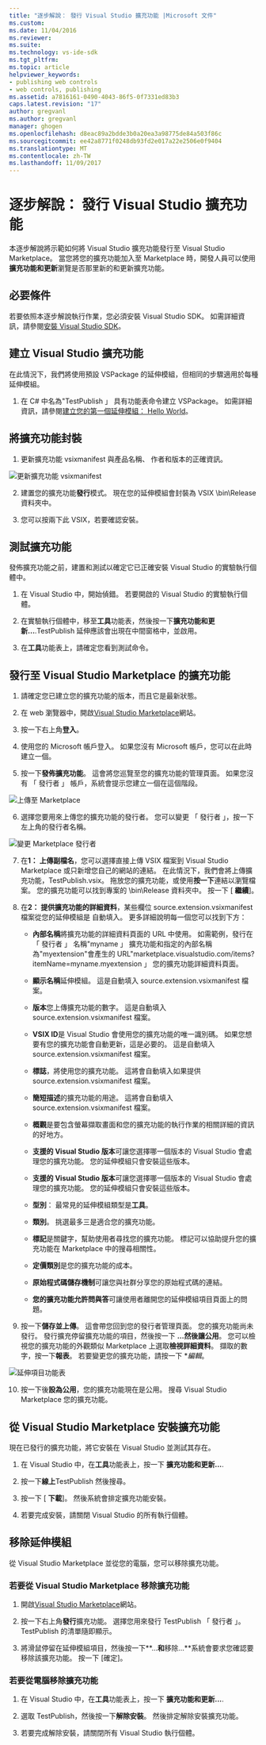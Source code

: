 ```yaml
---
title: "逐步解說： 發行 Visual Studio 擴充功能 |Microsoft 文件"
ms.custom: 
ms.date: 11/04/2016
ms.reviewer: 
ms.suite: 
ms.technology: vs-ide-sdk
ms.tgt_pltfrm: 
ms.topic: article
helpviewer_keywords:
- publishing web controls
- web controls, publishing
ms.assetid: a7816161-0490-4043-86f5-0f7331ed83b3
caps.latest.revision: "17"
author: gregvanl
ms.author: gregvanl
manager: ghogen
ms.openlocfilehash: d8eac89a2bdde3b0a20ea3a98775de84a503f86c
ms.sourcegitcommit: ee42a8771f0248db93fd2e017a22e2506e0f9404
ms.translationtype: MT
ms.contentlocale: zh-TW
ms.lasthandoff: 11/09/2017
---
```

# <a name="walkthrough-publishing-a-visual-studio-extension"></a>逐步解說： 發行 Visual Studio 擴充功能

本逐步解說將示範如何將 Visual Studio 擴充功能發行至 Visual Studio Marketplace。 當您將您的擴充功能加入至 Marketplace 時，開發人員可以使用**擴充功能和更新**瀏覽是否那里新的和更新擴充功能。

## <a name="prerequisites"></a>必要條件

 若要依照本逐步解說執行作業，您必須安裝 Visual Studio SDK。 如需詳細資訊，請參閱[安裝 Visual Studio SDK](../extensibility/installing-the-visual-studio-sdk.md)。

## <a name="create-a-visual-studio-extension"></a>建立 Visual Studio 擴充功能

在此情況下，我們將使用預設 VSPackage 的延伸模組，但相同的步驟適用於每種延伸模組。

1. 在 C# 中名為"TestPublish 」 具有功能表命令建立 VSPackage。 如需詳細資訊，請參閱[建立您的第一個延伸模組： Hello World](../extensibility/extensibility-hello-world.md)。

## <a name="package-your-extension"></a>將擴充功能封裝

1. 更新擴充功能 vsixmanifest 與產品名稱、 作者和版本的正確資訊。

  ![更新擴充功能 vsixmanifest](media/update-extension-vsixmanifest.png)

2. 建置您的擴充功能**發行**模式。 現在您的延伸模組會封裝為 VSIX \bin\Release 資料夾中。

3. 您可以按兩下此 VSIX，若要確認安裝。

## <a name="test-the-extension"></a>測試擴充功能

 發佈擴充功能之前，建置和測試以確定它已正確安裝 Visual Studio 的實驗執行個體中。

1. 在 Visual Studio 中，開始偵錯。 若要開啟的 Visual Studio 的實驗執行個體。

2. 在實驗執行個體中，移至**工具**功能表，然後按一下**擴充功能和更新...**.TestPublish 延伸應該會出現在中間窗格中，並啟用。

3. 在**工具**功能表上，請確定您看到測試命令。

## <a name="publish-the-extension-to-the-visual-studio-marketplace"></a>發行至 Visual Studio Marketplace 的擴充功能

1. 請確定您已建立您的擴充功能的版本，而且它是最新狀態。

2. 在 web 瀏覽器中，開啟[Visual Studio Marketplace](https://marketplace.visualstudio.com/vs)網站。

3. 按一下右上角**登入**。

4. 使用您的 Microsoft 帳戶登入。 如果您沒有 Microsoft 帳戶，您可以在此時建立一個。

5. 按一下**發佈擴充功能**。  這會將您巡覽至您的擴充功能的管理頁面。  如果您沒有 「 發行者 」 帳戶，系統會提示您建立一個在這個階段。

  ![上傳至 Marketplace](media/upload-to-marketplace.png)

6. 選擇您要用來上傳您的擴充功能的發行者。  您可以變更 「 發行者 」，按一下左上角的發行者名稱。

  ![變更 Marketplace 發行者](media/change-marketplace-publisher.png)

7. 在**1： 上傳副檔名**，您可以選擇直接上傳 VSIX 檔案到 Visual Studio Marketplace 或只新增您自己的網站的連結。 在此情況下，我們會將上傳擴充功能，TestPublish.vsix。  拖放您的擴充功能，或使用**按一下**連結以瀏覽檔案。  您的擴充功能可以找到專案的 \bin\Release 資料夾中。  按一下 [ **繼續**]。

8. 在**2： 提供擴充功能的詳細資料**，某些欄位 source.extension.vsixmanifest 檔案從您的延伸模組是 自動填入。  更多詳細說明每一個您可以找到下方：

    * **內部名稱**將擴充功能的詳細資料頁面的 URL 中使用。 如需範例，發行在 「 發行者 」 名稱"myname 」 擴充功能和指定的內部名稱為"myextension"會產生的 URL"marketplace.visualstudio\.com/items?itemName=myname.myextension 」 您的擴充功能詳細資料頁面。
    
    * **顯示名稱**延伸模組。  這是自動填入 source.extension.vsixmanifest 檔案。
   
    * **版本**您上傳擴充功能的數字。  這是自動填入 source.extension.vsixmanifest 檔案。
    
    * **VSIX ID**是 Visual Studio 會使用您的擴充功能的唯一識別碼。  如果您想要有您的擴充功能會自動更新，這是必要的。  這是自動填入 source.extension.vsixmanifest 檔案。
    
    * **標誌**，將使用您的擴充功能。  這將會自動填入如果提供 source.extension.vsixmanifest 檔案。
    
    * **簡短描述**的擴充功能的用途。  這將會自動填入 source.extension.vsixmanifest 檔案。
    
    * **概觀**是要包含螢幕擷取畫面和您的擴充功能的執行作業的相關詳細的資訊的好地方。
    
    * **支援的 Visual Studio 版本**可讓您選擇哪一個版本的 Visual Studio 會處理您的擴充功能。  您的延伸模組只會安裝這些版本。
    
    * **支援的 Visual Studio 版本**可讓您選擇哪一個版本的 Visual Studio 會處理您的擴充功能。  您的延伸模組只會安裝這些版本。
    
    * **型別**：  最常見的延伸模組類型是**工具**。
    
    * **類別**。  挑選最多三是適合您的擴充功能。
    
    * **標記**是關鍵字，幫助使用者尋找您的擴充功能。 標記可以協助提升您的擴充功能在 Marketplace 中的搜尋相關性。
    
    * **定價類別**是您的擴充功能的成本。
    
    * **原始程式碼儲存機制**可讓您與社群分享您的原始程式碼的連結。
    
    * **您的擴充功能允許問與答**可讓使用者離開您的延伸模組項目頁面上的問題。

9. 按一下**儲存並上傳**。 這會帶您回到您的發行者管理頁面。  您的擴充功能尚未發行。  發行擴充停留擴充功能的項目，然後按一下  **...**然後**讓公用**。  您可以檢視您的擴充功能的外觀類似 Marketplace 上選取**檢視詳細資料**。  擷取的數字，按一下**報表**。  若要變更您的擴充功能，請按一下 **編輯*。

  ![延伸項目功能表](media/extension-entry-menu.png)

10. 按一下後**設為公用**，您的擴充功能現在是公用。  搜尋 Visual Studio Marketplace 您的擴充功能。

## <a name="install-the-extension-from-the-visual-studio-marketplace"></a>從 Visual Studio Marketplace 安裝擴充功能

現在已發行的擴充功能，將它安裝在 Visual Studio 並測試其存在。

1. 在 Visual Studio 中，在**工具**功能表上，按一下 **擴充功能和更新...**.

2. 按一下**線上**TestPublish 然後搜尋。

3. 按一下 [ **下載**]。 然後系統會排定擴充功能安裝。

4. 若要完成安裝，請關閉 Visual Studio 的所有執行個體。

## <a name="removing-the-extension"></a>移除延伸模組

從 Visual Studio Marketplace 並從您的電腦，您可以移除擴充功能。

### <a name="to-remove-the-extension-from-the-visual-studio-marketplace"></a>若要從 Visual Studio Marketplace 移除擴充功能

1. 開啟[Visual Studio Marketplace](https://marketplace.visualstudio.com/vs)網站。

2. 按一下右上角**發行**擴充功能。  選擇您用來發行 TestPublish 「 發行者 」。  TestPublish 的清單隨即顯示。

3. 將滑鼠停留在延伸模組項目，然後按一下**...**和**移除...**系統會要求您確認要移除該擴充功能。  按一下 [確定]。

### <a name="to-remove-the-extension-from-your-computer"></a>若要從電腦移除擴充功能

1. 在 Visual Studio 中，在**工具**功能表上，按一下 **擴充功能和更新...**.

2. 選取 TestPublish，然後按一下**解除安裝**。 然後排定解除安裝擴充功能。

3. 若要完成解除安裝，請關閉所有 Visual Studio 執行個體。
